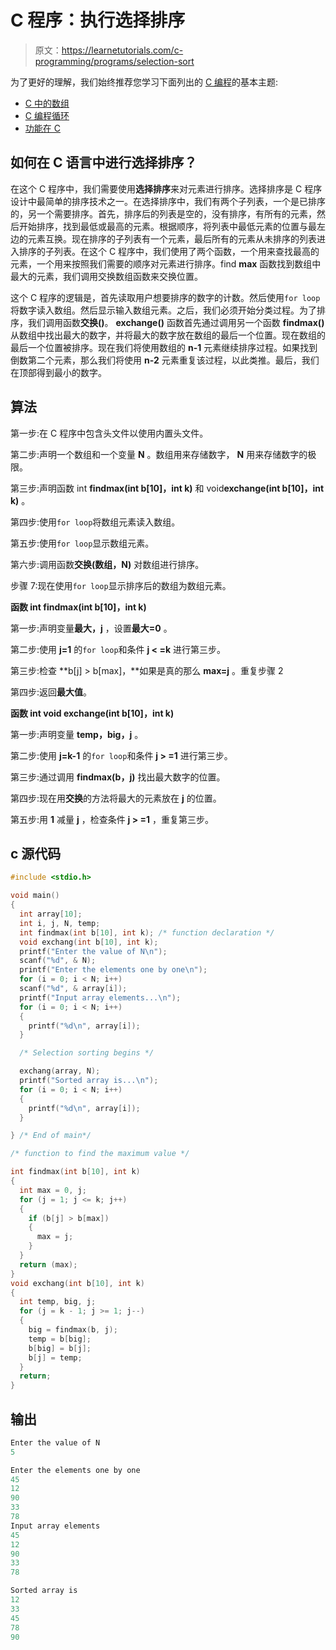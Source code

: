 # C 程序：执行选择排序

> 原文：<https://learnetutorials.com/c-programming/programs/selection-sort>

为了更好的理解，我们始终推荐您学习下面列出的 [C 编程](../ "C programming")的基本主题:

*   [C 中的数组](../../c-programming/array)
*   [C 编程循环](../../c-programming/loops "C programming loops")
*   [功能在 C](../../c-programming/functions)

## 如何在 C 语言中进行选择排序？

在这个 C 程序中，我们需要使用**选择排序**来对元素进行排序。选择排序是 C 程序设计中最简单的排序技术之一。在选择排序中，我们有两个子列表，一个是已排序的，另一个需要排序。首先，排序后的列表是空的，没有排序，有所有的元素，然后开始排序，找到最低或最高的元素。根据顺序，将列表中最低元素的位置与最左边的元素互换。现在排序的子列表有一个元素，最后所有的元素从未排序的列表进入排序的子列表。在这个 C 程序中，我们使用了两个函数，一个用来查找最高的元素，一个用来按照我们需要的顺序对元素进行排序。find **max** 函数找到数组中最大的元素，我们调用交换数组函数来交换位置。

这个 C 程序的逻辑是，首先读取用户想要排序的数字的计数。然后使用`for loop`将数字读入数组。然后显示输入数组元素。之后，我们必须开始分类过程。为了排序，我们调用函数**交换()**。 **exchange()** 函数首先通过调用另一个函数 **findmax()** 从数组中找出最大的数字，并将最大的数字放在数组的最后一个位置。现在数组的最后一个位置被排序。现在我们将使用数组的 **n-1** 元素继续排序过程。如果找到倒数第二个元素，那么我们将使用 **n-2** 元素重复该过程，以此类推。最后，我们在顶部得到最小的数字。

## 算法

第一步:在 C 程序中包含头文件以使用内置头文件。

第二步:声明一个数组和一个变量 **N** 。数组用来存储数字， **N** 用来存储数字的极限。

第三步:声明函数 int **findmax(int b[10]，int k)** 和 void**exchange(int b[10]，int k)** 。

第四步:使用`for loop`将数组元素读入数组。

第五步:使用`for loop`显示数组元素。

第六步:调用函数**交换(数组，N)** 对数组进行排序。

步骤 7:现在使用`for loop`显示排序后的数组为数组元素。

**函数 int findmax(int b[10]，int k)**

第一步:声明变量**最大，j** ，设置**最大=0** 。

第二步:使用 **j=1** 的`for loop`和条件 **j < =k** 进行第三步。

第三步:检查 **b[j] > b[max]，**如果是真的那么 **max=j** 。重复步骤 2

第四步:返回**最大值**。

**函数 int void exchange(int b[10]，int k)**

第一步:声明变量 **temp，big，j** 。

第二步:使用 **j=k-1** 的`for loop`和条件 **j > =1** 进行第三步。

第三步:通过调用 **findmax(b，j)** 找出最大数字的位置。

第四步:现在用**交换**的方法将最大的元素放在 **j** 的位置。

第五步:用 **1** 减量 **j** ，检查条件 **j > =1** ，重复第三步。

## c 源代码

```c
#include <stdio.h>

void main()
{
  int array[10];
  int i, j, N, temp;
  int findmax(int b[10], int k); /* function declaration */
  void exchang(int b[10], int k);
  printf("Enter the value of N\n");
  scanf("%d", & N);
  printf("Enter the elements one by one\n");
  for (i = 0; i < N; i++)
  scanf("%d", & array[i]);
  printf("Input array elements...\n");
  for (i = 0; i < N; i++)
  {
    printf("%d\n", array[i]);
  }

  /* Selection sorting begins */

  exchang(array, N);
  printf("Sorted array is...\n");
  for (i = 0; i < N; i++)
  {
    printf("%d\n", array[i]);
  }

} /* End of main*/

/* function to find the maximum value */

int findmax(int b[10], int k)
{
  int max = 0, j;
  for (j = 1; j <= k; j++)
  {
    if (b[j] > b[max])
    {
      max = j;
    }
  }
  return (max);
}
void exchang(int b[10], int k)
{
  int temp, big, j;
  for (j = k - 1; j >= 1; j--)
  {
    big = findmax(b, j);
    temp = b[big];
    b[big] = b[j];
    b[j] = temp;
  }
  return;
}

```

## 输出

```c
Enter the value of N
5

Enter the elements one by one
45
12
90
33
78
Input array elements
45
12
90
33
78

Sorted array is
12
33
45
78
90
```
